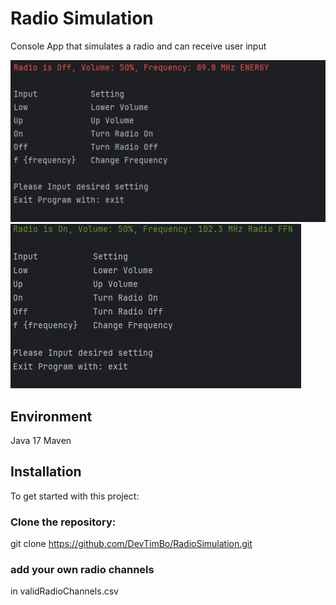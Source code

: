 # Radio Simulation

Console App that simulates a radio and can receive user input

![RadioOff](/pictures/RadioOff.png)
![RadioOn](/pictures/RadioOn.png)
## Environment

Java 17 Maven

## Installation

To get started with this project:

### Clone the repository:
git clone https://github.com/DevTimBo/RadioSimulation.git

### add your own radio channels 
in validRadioChannels.csv
